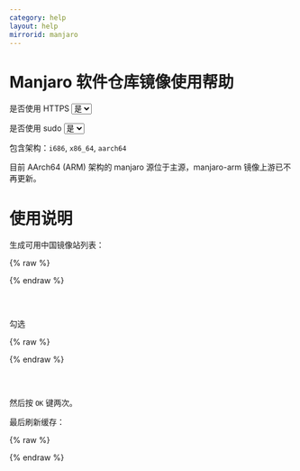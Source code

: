 ```yaml
---
category: help
layout: help
mirrorid: manjaro
---
```


<!-- 本 markdown 从 mirrorz-org/mirrorz-help 自动生成，如需修改，请修改 mirrorz-org/mirrorz-help 的对应部分 -->

# Manjaro 软件仓库镜像使用帮助

<form class="form-inline">
<div class="form-group">
	<label>是否使用 HTTPS</label>
	<select id="http-select" class="form-control content-select" data-target="#content-0,#content-1,#content-2">
	  <option data-http_protocol="https://" selected>是</option>
	  <option data-http_protocol="http://">否</option>
	</select>
</div>
</form>


<form class="form-inline">
<div class="form-group">
	<label>是否使用 sudo</label>
	<select id="sudo-select" class="form-control content-select" data-target="#content-0,#content-1,#content-2">
	  <option data-sudo="sudo " data-sudoE="sudo -E " selected>是</option>
	  <option data-sudo="" data-sudoE="">否</option>
	</select>
</div>
</form>



包含架构：`i686`, `x86_64`, `aarch64`

目前 AArch64 (ARM) 架构的 manjaro 源位于主源，manjaro-arm 镜像上游已不再更新。

使用说明
========

生成可用中国镜像站列表：



{% raw %}
<script id="template-0" type="x-tmpl-markup">
{{sudo}}pacman-mirrors -i -c China -m rank
</script>
{% endraw %}

<p></p>

<pre>
<code id="content-0" class="language-plaintext" data-template="#template-0" data-select="#http-select,#sudo-select">
</code>
</pre>

        
勾选



{% raw %}
<script id="template-1" type="x-tmpl-markup">
{{http_protocol}}{{mirror}}/
</script>
{% endraw %}

<p></p>

<pre>
<code id="content-1" class="language-plaintext" data-template="#template-1" data-select="#http-select,#sudo-select">
</code>
</pre>


然后按 ``OK`` 键两次。
        
最后刷新缓存：



{% raw %}
<script id="template-2" type="x-tmpl-markup">
{{sudo}}pacman -Syy
</script>
{% endraw %}

<p></p>

<pre>
<code id="content-2" class="language-bash" data-template="#template-2" data-select="#http-select,#sudo-select">
</code>
</pre>


